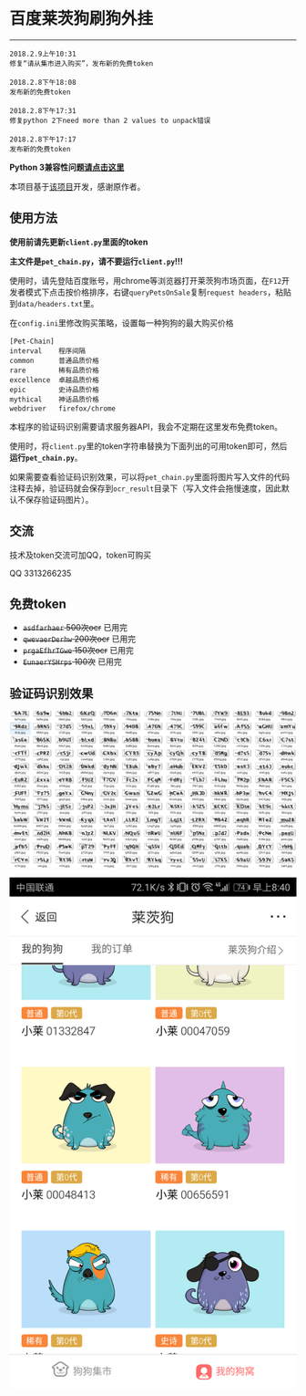 # 百度莱茨狗刷狗外挂

---

```
2018.2.9上午10:31
修复“请从集市进入购买”，发布新的免费token

2018.2.8下午18:08
发布新的免费token

2018.2.8下午17:31
修复python 2下need more than 2 values to unpack错误

2018.2.8下午17:17
发布新的免费token
```

__Python 3兼容性问题[请点击这里](https://github.com/hoseal008/baidu_lcg/issues/2)__

本项目基于[该项目](https://github.com/yanwii/pet-chain)开发，感谢原作者。

## 使用方法

__使用前请先更新`client.py`里面的token__

__主文件是`pet_chain.py`，请不要运行`client.py`!!!__

使用时，请先登陆百度账号，用chrome等浏览器打开莱茨狗市场页面，在`F12`开发者模式下点击按价格排序，右键`queryPetsOnSale`复制`request headers`，粘贴到`data/headers.txt`里。

在`config.ini`里修改购买策略，设置每一种狗狗的最大购买价格

```
[Pet-Chain]
interval    程序间隔
common      普通品质价格
rare        稀有品质价格
excellence  卓越品质价格
epic        史诗品质价格
mythical    神话品质价格
webdriver   firefox/chrome
```

本程序的验证码识别需要请求服务器API，我会不定期在这里发布免费token。

使用时，将`client.py`里的token字符串替换为下面列出的可用token即可，然后 __运行`pet_chain.py`__。

如果需要查看验证码识别效果，可以将`pet_chain.py`里面将图片写入文件的代码注释去掉，验证码就会保存到`ocr_result`目录下（写入文件会拖慢速度，因此默认不保存验证码图片）。

## 交流

技术及token交流可加QQ，token可购买

QQ 3313266235

## 免费token

- ~~`asdfarhaer` 500次ocr~~ 已用完
- ~~`qwevaerDerhw` 200次ocr~~ 已用完
- ~~`prgaEfhrTGwe` 150次ocr~~ 已用完
- ~~`EunaerYSHrps` 100次~~ 已用完

## 验证码识别效果

![](image/ocr_result.png)

![](image/result.png)
